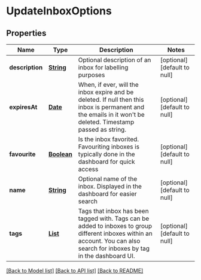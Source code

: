# UpdateInboxOptions
## Properties

Name | Type | Description | Notes
------------ | ------------- | ------------- | -------------
**description** | [**String**](string.md) | Optional description of an inbox for labelling purposes | [optional] [default to null]
**expiresAt** | [**Date**](DateTime.md) | When, if ever, will the inbox expire and be deleted. If null then this inbox is permanent and the emails in it won&#39;t be deleted. Timestamp passed as string. | [optional] [default to null]
**favourite** | [**Boolean**](boolean.md) | Is the inbox favorited. Favouriting inboxes is typically done in the dashboard for quick access | [optional] [default to null]
**name** | [**String**](string.md) | Optional name of the inbox. Displayed in the dashboard for easier search | [optional] [default to null]
**tags** | [**List**](string.md) | Tags that inbox has been tagged with. Tags can be added to inboxes to group different inboxes within an account. You can also search for inboxes by tag in the dashboard UI. | [optional] [default to null]

[[Back to Model list]](../README.md#documentation-for-models) [[Back to API list]](../README.md#documentation-for-api-endpoints) [[Back to README]](../README.md)

